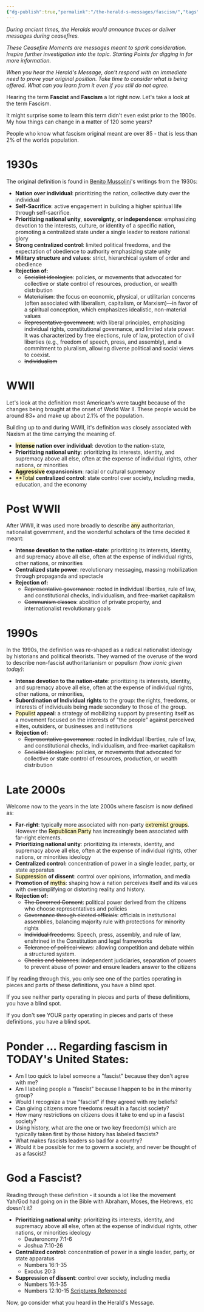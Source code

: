 ```yaml
---
{"dg-publish":true,"permalink":"/the-herald-s-messages/fascism/","tags":["#TheHeraldsMessages"]}
---
```


*During ancient times, the Heralds would announce truces or deliver messages during ceasefires.*

*These Ceasefire Moments are messages meant to spark consideration. Inspire further investigation into the topic. Starting Points for digging in for more information.*

*When you hear the Herald's Message, don't respond with an immediate need to prove your original position. Take time to consider what is being offered. What can you learn from it even if you still do not agree.*

Hearing the term **Fascist** and **Fascism** a lot right now. Let's take a look at the term Fascism. 

It might surprise some to learn this term didn't even exist prior to the 1900s. My how things can change in a matter of 120 some years? 

People who know what fascism original meant are over 85 - that is less than 2% of the worlds population.  

# 1930s

The original definition is found in [Benito Mussolini](https://www.britannica.com/biography/Benito-Mussolini)'s writings from the 1930s: 
- **Nation over individual**: prioritizing the nation, collective duty over the individual
- **Self-Sacrifice**: active engagement in building a higher spiritual life through self-sacrifice.
- **Prioritizing national unity**, **sovereignty, or independence**: emphasizing devotion to the interests, culture, or identity of a specific nation, promoting a centralized state under a single leader to restore national glory
- **Strong centralized control**: limited political freedoms, and the expectation of obedience to authority emphasizing state unity
- **Military structure and values**: strict, hierarchical system of order and obedience 
- **Rejection of:** 
	- ~~Socialist ideologies~~: policies, or movements that advocated for collective or state control of resources, production, or wealth distribution
	- ~~Materialism~~: the focus on economic, physical, or utilitarian concerns (often associated with liberalism, capitalism, or Marxism)—in favor of a spiritual conception, which emphasizes idealistic, non-material values 
	- ~~Representative government~~: with liberal principles, emphasizing individual rights, constitutional governance, and limited state power. It was characterized by free elections, rule of law, protection of civil liberties (e.g., freedom of speech, press, and assembly), and a commitment to pluralism, allowing diverse political and social views to coexist. 
	- ~~Individualism~~

# WWII
Let's look at the definition most American's were taught because of the changes being brought at the onset of World War II. These people would be around 83+ and make up about 2.1% of the population. 

Building up to and during WWII, it's definition was closely associated with Naxism at the time carrying the meaning of.  
- **<mark style="background: #FFF3A3A6;">Intense</mark> nation over individual**: devotion to the nation-state, 
- **Prioritizing national unity**: prioritizing its interests, identity, and supremacy above all else, often at the expense of individual rights, other nations, or minorities
- **<mark style="background: #FFF3A3A6;">Aggressive</mark> expansionism**: racial or cultural supremacy
- <mark style="background: #FFF3A3A6;">**Total</mark> **centralized control**: state control over society, including media, education, and the economy

# Post WWII
After WWII, it was used more broadly to describe <mark style="background: #FFF3A3A6;">any</mark> authoritarian, nationalist government, and the wonderful scholars of the time decided it meant:
- **Intense devotion to the nation-state**: prioritizing its interests, identity, and supremacy above all else, often at the expense of individual rights, other nations, or minorities
- **Centralized state power**: revolutionary messaging, massing mobilization through propaganda and spectacle
- **Rejection of:**
	- ~~Representative governance~~: rooted in individual liberties, rule of law, and constitutional checks, individualism, and free-market capitalism
	- ~~Communism classes~~: abolition of private property, and internationalist revolutionary goals 

# 1990s
In the 1990s, the definition was re-shaped as a radical nationalist ideology by historians and political theorists. They warned of the overuse of the word to describe non-fascist authoritarianism or populism *(how ironic given today)*:
- **Intense devotion to the nation-state**: prioritizing its interests, identity, and supremacy above all else, often at the expense of individual rights, other nations, or minorities, 
- **Subordination of Individual rights** to the group: the rights, freedoms, or interests of individuals being made secondary to those of the group.
- <mark style="background: #FFF3A3A6;">Populist</mark> **appeal**: a strategy of mobilizing support by presenting itself as a movement focused on the interests of "the people" against perceived elites, outsiders, or businesses and institutions
- **Rejection of:**
	- ~~Representative governance~~: rooted in individual liberties, rule of law, and constitutional checks, individualism, and free-market capitalism
	- ~~Socialist ideologies~~: policies, or movements that advocated for collective or state control of resources, production, or wealth distribution

# Late 2000s
Welcome now to the years in the late 2000s where fascism is now defined as:
- **Far-right**: typically more associated with non-party <mark style="background: #FFF3A3A6;">extremist groups</mark>. However the <mark style="background: #FFF3A3A6;">Republican Party</mark> has increasingly been associated with far-right elements.
- **Prioritizing national unity**: prioritizing its interests, identity, and supremacy above all else, often at the expense of individual rights, other nations, or minorities ideology
- **Centralized control:** concentration of power in a single leader, party, or state apparatus
- <mark style="background: #FFF3A3A6;">Suppression</mark> **of dissent**: control over opinions, information, and media
- **Promotion of** <mark style="background: #FFF3A3A6;">myths</mark>: shaping how a nation perceives itself and its values with oversimplifying or distorting reality and history.
- **Rejection of:** 
	- ~~The Governed Consent~~: political power derived from the citizens who choose representatives and policies
	- ~~Governance through elected officials~~: officials in institutional assemblies, balancing majority rule with protections for minority rights
	- ~~Individual freedoms~~: Speech, press, assembly, and rule of law, enshrined in the Constitution and legal frameworks
	- ~~Tolerance of political views~~: allowing competition and debate within a structured system.
	- ~~Checks and balances~~: independent judiciaries, separation of powers to prevent abuse of power and ensure leaders answer to the citizens

If by reading through this, you only see one of the parties operating in pieces and parts of these definitions, you have a blind spot. 

If you see neither party operating in pieces and parts of these definitions, you have a blind spot. 

If you don't see YOUR party operating in pieces and parts of these definitions, you have a blind spot. 

# Ponder ... Regarding fascism in TODAY's United States:
- Am I too quick to label someone a "fascist" because they don't agree with me?
- Am I labeling people a "fascist" because I happen to be in the minority group?
- Would I recognize a true "fascist" if they agreed with my beliefs? 
- Can giving citizens more freedoms result in a fascist society?
- How many restrictions on citizens does it take to end up in a fascist society?
- Using history, what are the one or two key freedom(s) which are typically taken first by those history has labeled fascists? 
- What makes fascists leaders so bad for a country? 
- Would it be possible for me to govern a society, and never be thought of as a fascist?

# God a Fascist?
Reading through these definition - it sounds a lot like the movement Yah/God had going on in the Bible with Abraham, Moses, the Hebrews, etc doesn't it?
- **Prioritizing national unity**: prioritizing its interests, identity, and supremacy above all else, often at the expense of individual rights, other nations, or minorities ideology
	- Deuteronomy 7:1-6
	- Joshua 7:10-26
- **Centralized control:** concentration of power in a single leader, party, or state apparatus
	- Numbers 16:1-35
	- Exodus 20:3
- **Suppression of dissent**: control over society, including media
	- Numbers 16:1-35
	- Numbers 12:10-15
[Scriptures Referenced](https://www.biblegateway.com/passage/?search=Deuteronomy%207%3A1-6%3B%20Joshua%207%3A10-26%3B%20Numbers%2016%3A1%3B%20Exodus%2020%3A3%3B%20Numbers%2016%3A1%3B%20Numbers%2012%3A10-15&version=NIV)

Now, go consider what you heard in the Herald's Message. 